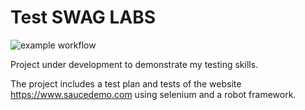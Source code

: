 <h1>Test SWAG LABS</h1>

![example workflow](https://github.com/mirolg/test_swag_labs/actions/workflows/main.yml/badge.svg)


Project under development to demonstrate my testing skills. </br>


The project includes a test plan and tests of the website https://www.saucedemo.com using selenium and a robot framework.







